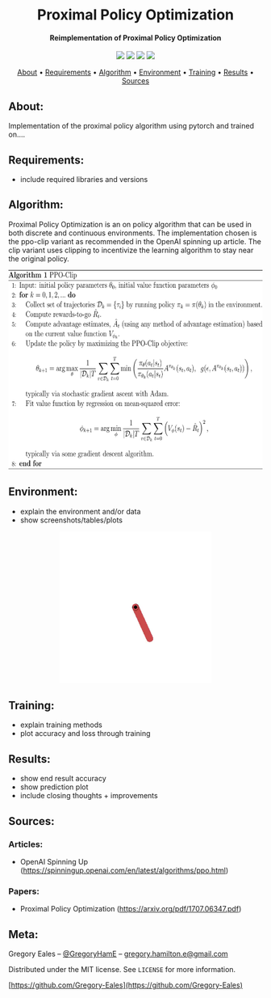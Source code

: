 <h1 align="center"> Proximal Policy Optimization </h1>

<h4 align="center"> Reimplementation of Proximal Policy Optimization </h4>

<p align="center">
  <img src="https://img.shields.io/badge/Python-v3.6+-blue.svg">
  <img src="https://img.shields.io/badge/Pytorch-v1.3-orange.svg">
  <img src="https://img.shields.io/badge/Status-Incomplete-red.svg">
  <img src="https://img.shields.io/badge/License-MIT-blue.svg">
</p>

<p align="center">
  <a href="#About">About</a> •
  <a href="#Requirements">Requirements</a> •
  <a href="#Algorithm">Algorithm</a> •
  <a href="#Environment">Environment</a> •
  <a href="#Training">Training</a> •
  <a href="#Results">Results</a> •
  <a href="#Sources">Sources</a>
</p>

## About:
Implementation of the proximal policy algorithm using pytorch and trained on....

## Requirements:
- include required libraries and versions

## Algorithm:
Proximal Policy Optimization is an on policy algorithm that can be used in both discrete and continuous environments. The implementation chosen is the ppo-clip variant as recommended in the OpenAI spinning up article. The clip variant uses clipping to incentivize the learning algorithm to stay near the original policy.
<p align="center">
  <img width="624" height="394" src="https://github.com/Gregory-Eales/ML-Reimplementations/blob/master/Proximal-Policy-Optimization/img/ppo_pseudocode.png">
</p>


## Environment:
- explain the environment and/or data
- show screenshots/tables/plots

<p align="center">
  <img width="300" height="300" src="https://github.com/Gregory-Eales/ML-Reimplementations/blob/master/Proximal-Policy-Optimization/img/pendulum_v0.gif">
</p>

## Training:
- explain training methods
- plot accuracy and loss through training

## Results:
- show end result accuracy
- show prediction plot
- include closing thoughts + improvements

## Sources:

### Articles:
  - OpenAI Spinning Up (https://spinningup.openai.com/en/latest/algorithms/ppo.html)

### Papers:
  - Proximal Policy Optimization (https://arxiv.org/pdf/1707.06347.pdf)

## Meta:

Gregory Eales – [@GregoryHamE](https://twitter.com/GregoryHamE) – gregory.hamilton.e@gmail.com

Distributed under the MIT license. See ``LICENSE`` for more information.

[https://github.com/Gregory-Eales](https://github.com/Gregory-Eales)
